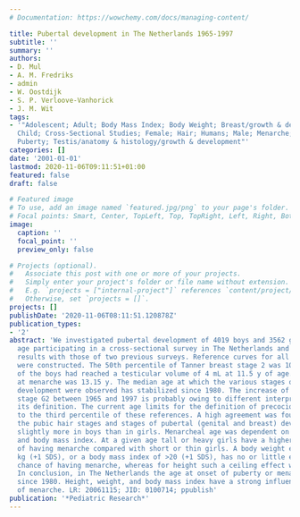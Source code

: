```yaml
---
# Documentation: https://wowchemy.com/docs/managing-content/

title: Pubertal development in The Netherlands 1965-1997
subtitle: ''
summary: ''
authors:
- D. Mul
- A. M. Fredriks
- admin
- W. Oostdijk
- S. P. Verloove-Vanhorick
- J. M. Wit
tags:
- '"Adolescent; Adult; Body Mass Index; Body Weight; Breast/growth & development;
  Child; Cross-Sectional Studies; Female; Hair; Humans; Male; Menarche; Netherlands;
  Puberty; Testis/anatomy & histology/growth & development"'
categories: []
date: '2001-01-01'
lastmod: 2020-11-06T09:11:51+01:00
featured: false
draft: false

# Featured image
# To use, add an image named `featured.jpg/png` to your page's folder.
# Focal points: Smart, Center, TopLeft, Top, TopRight, Left, Right, BottomLeft, Bottom, BottomRight.
image:
  caption: ''
  focal_point: ''
  preview_only: false

# Projects (optional).
#   Associate this post with one or more of your projects.
#   Simply enter your project's folder or file name without extension.
#   E.g. `projects = ["internal-project"]` references `content/project/deep-learning/index.md`.
#   Otherwise, set `projects = []`.
projects: []
publishDate: '2020-11-06T08:11:51.120878Z'
publication_types:
- '2'
abstract: 'We investigated pubertal development of 4019 boys and 3562 girls >8 y of
  age participating in a cross-sectional survey in The Netherlands and compared the
  results with those of two previous surveys. Reference curves for all pubertal stages
  were constructed. The 50th percentile of Tanner breast stage 2 was 10.7 y, and 50%
  of the boys had reached a testicular volume of 4 mL at 11.5 y of age. Median age
  at menarche was 13.15 y. The median age at which the various stages of pubertal
  development were observed has stabilized since 1980. The increase of the age at
  stage G2 between 1965 and 1997 is probably owing to different interpretations of
  its definition. The current age limits for the definition of precocious are close
  to the third percentile of these references. A high agreement was found between
  the pubic hair stages and stages of pubertal (genital and breast) development, but
  slightly more in boys than in girls. Menarcheal age was dependent on height, weight,
  and body mass index. At a given age tall or heavy girls have a higher probability
  of having menarche compared with short or thin girls. A body weight exceeding 60
  kg (+1 SDS), or a body mass index of >20 (+1 SDS), has no or little effect on the
  chance of having menarche, whereas for height such a ceiling effect was not observed.
  In conclusion, in The Netherlands the age at onset of puberty or menarche has stabilized
  since 1980. Height, weight, and body mass index have a strong influence on the chance
  of menarche. LR: 20061115; JID: 0100714; ppublish'
publication: '*Pediatric Research*'
---
```

